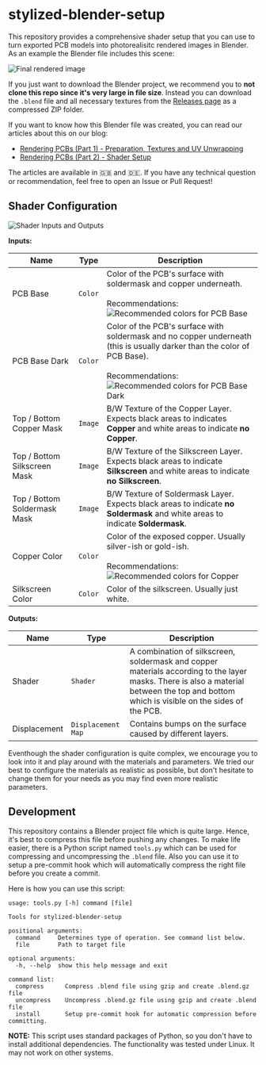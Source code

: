 # stylized-blender-setup

This repository provides a comprehensive shader setup that you can use to turn exported PCB models into photorealisitc rendered images in Blender. As an example the Blender file includes this scene:

![Final rendered image](Docs/Final-Render.png)

If you just want to download the Blender project, we recommend you to **not clone this repo since it's very large in file size**. Instead you can download the `.blend` file and all necessary textures from the [Releases page](https://github.com/PCB-Arts/stylized-blender-setup/releases) as a compressed ZIP folder.

If you want to know how this Blender file was created, you can read our articles about this on our blog:

- [Rendering PCBs (Part 1) - Preparation, Textures and UV Unwrapping](https://blog.pcb-arts.com/en/blog/blender-tutorial-1)
- [Rendering PCBs (Part 2) - Shader Setup](https://blog.pcb-arts.com/en/blog/blender-tutorial-2)

The articles are available in :gb: and :de:. If you have any technical question or recommendation, feel free to open an Issue or Pull Request!

## Shader Configuration


![Shader Inputs and Outputs](Docs/Shader-Overview.png)

**Inputs:**

| Name | Type | Description |
| ---- | ---- | ----------- |
| PCB Base | `Color` | Color of the PCB's surface with soldermask and copper underneath.<br><br> Recommendations:<br> ![Recommended colors for PCB Base](Docs/colors_pcb_base.svg) |
| PCB Base Dark | `Color` | Color of the PCB's surface with soldermask and no copper underneath (this is usually darker than the color of PCB Base).<br><br> Recommendations:<br> ![Recommended colors for PCB Base Dark](Docs/colors_pcb_base_dark.svg)  |
| Top / Bottom Copper Mask | `Image` | B/W Texture of the Copper Layer. Expects black areas to indicates **Copper** and white areas to indicate **no Copper**. |
| Top / Bottom Silkscreen Mask | `Image` | B/W Texture of the Silkscreen Layer. Expects black areas to indicate **Silkscreen** and white areas to indicate **no Silkscreen**. |
| Top / Bottom Soldermask Mask | `Image` | B/W Texture of Soldermask Layer. Expects black areas to indicate **no Soldermask** and white areas to indicate **Soldermask**. |
| Copper Color | `Color` | Color of the exposed copper. Usually silver-ish or gold-ish.<br><br> Recommendations:<br> ![Recommended colors for Copper](Docs/colors_copper.svg) |
| Silkscreen Color | `Color` | Color of the silkscreen. Usually just white. |

**Outputs:**

| Name | Type | Description |
| ---- | ---- | ----------- |
| Shader | `Shader` | A combination of silkscreen, soldermask and copper materials according to the layer masks. There is also a material between the top and bottom which is visible on the sides of the PCB. |
| Displacement | `Displacement Map` | Contains bumps on the surface caused by different layers. |


Eventhough the shader configuration is quite complex, we encourage you to look into it and play around with the materials and parameters. We tried our best to configure the materials as realistic as possible, but don't hesitate to change them for your needs as you may find even more realistic parameters.

## Development

This repository contains a Blender project file which is quite large. Hence, it's best to compress this file before pushing any changes. To make life easier, there is a Python script named `tools.py` which can be used for compressing and uncompressing the `.blend` file. Also you can use it to setup a pre-commit hook which will automatically compress the right file before you create a commit.

Here is how you can use this script:

```
usage: tools.py [-h] command [file]

Tools for stylized-blender-setup

positional arguments:
  command     Determines type of operation. See command list below.
  file        Path to target file

optional arguments:
  -h, --help  show this help message and exit

command list:
  compress      Compress .blend file using gzip and create .blend.gz file
  uncompress    Uncompress .blend.gz file using gzip and create .blend file
  install       Setup pre-commit hook for automatic compression before committing.
```

**NOTE:** This script uses standard packages of Python, so you don't have to install additional dependencies. The functionality was tested under Linux. It may not work on other systems.


